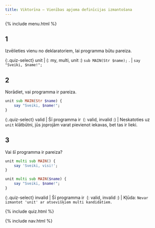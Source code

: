 ```yaml
---
title: Viktorīna — Vienības apjoma definīcijas izmantošana
---
```


{% include menu.html %}

## 1

Izvēlieties vienu no deklaratoriem, lai programma būtu pareiza.

{:.quiz-select}
unit | (: my, multi, unit :) `sub MAIN(Str $name);`
. | `say "Sveiki, $name!";`

## 2

Norādiet, vai programma ir pareiza.

```raku
unit sub MAIN(Str $name) {
    say "Sveiki, $name!";
}
```

{:.quiz-select}
valid | Šī programma ir&nbsp; (: valid, invalid :) | Neskatoties uz `unit` klātbūtni, jūs joprojām varat pievienot iekavas, bet tas ir lieki.

## 3

Vai šī programma ir pareiza?

```raku
unit multi sub MAIN() {
    say 'Sveiki, visi!';
}

unit multi sub MAIN($name) {
    say "Sveiki, $name!";
}
```

{:.quiz-select}
invalid | Šī programma ir&nbsp; (: valid, invalid :) | Kļūda: `Nevar izmantot 'unit' ar atsevišķiem multi kandidātiem.`

{% include quiz.html %}

{% include nav.html %}